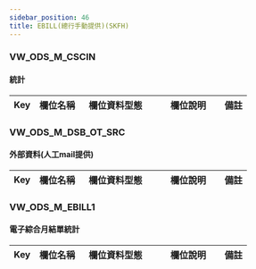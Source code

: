 ```yaml
---
sidebar_position: 46
title: EBILL(總行手動提供)(SKFH)
---
```


### VW_ODS_M_CSCIN
#### 統計
| Key | 欄位名稱  | 欄位資料型態        | 欄位說明     | 備註 |
| --- | --------- | ------------------- | ------------ | ---- |
### VW_ODS_M_DSB_OT_SRC
#### 外部資料(人工mail提供)
| Key | 欄位名稱  | 欄位資料型態        | 欄位說明     | 備註 |
| --- | --------- | ------------------- | ------------ | ---- |
### VW_ODS_M_EBILL1
#### 電子綜合月結單統計
| Key | 欄位名稱  | 欄位資料型態        | 欄位說明     | 備註 |
| --- | --------- | ------------------- | ------------ | ---- |